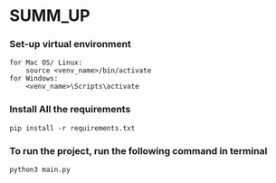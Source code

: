# SUMM_UP

### Set-up virtual environment
```
for Mac OS/ Linux:
    source <venv_name>/bin/activate
for Windows:
    <venv_name>\Scripts\activate
```


### Install All the requirements
```
pip install -r requirements.txt
```

### To run the project, run the following command in terminal
```
python3 main.py
```